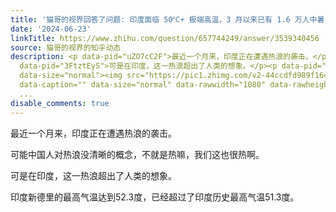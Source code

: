 ```yaml
---
title: '猫哥的视界回答了问题: 印度面临 50℃+ 极端高温，3 月以来已有 1.6 万人中暑 60 人死亡，为何印度会出现极端高温？'
date: '2024-06-23'
linkTitle: https://www.zhihu.com/question/657744249/answer/3539340456
source: 猫哥的视界的知乎动态
description: <p data-pid="uZO7cC2F">最近一个月来，印度正在遭遇热浪的袭击。</p><p data-pid="qCrzcMTc">可能中国人对热浪没清晰的概念，不就是热嘛，我们这也很热啊。</p><p
  data-pid="3FtztEyS">可是在印度，这一热浪超出了人类的想象。</p><p data-pid="OTIotMNL">印度新德里的最高气温达到52.3度，已经超过了印度历史最高气温51.3度。</p><figure
  data-size="normal"><img src="https://pic1.zhimg.com/v2-44ccdfd989f164863e697323acc1bcb4.jpg"
  data-caption="" data-size="normal" data-rawwidth="1080" data-rawheight="614" data-original-token="v2-46c41d08e0b9cf17c5c4cb
  ...
disable_comments: true
---
```

<p data-pid="uZO7cC2F">最近一个月来，印度正在遭遇热浪的袭击。</p><p data-pid="qCrzcMTc">可能中国人对热浪没清晰的概念，不就是热嘛，我们这也很热啊。</p><p data-pid="3FtztEyS">可是在印度，这一热浪超出了人类的想象。</p><p data-pid="OTIotMNL">印度新德里的最高气温达到52.3度，已经超过了印度历史最高气温51.3度。</p><figure data-size="normal"><img src="https://pic1.zhimg.com/v2-44ccdfd989f164863e697323acc1bcb4.jpg" data-caption="" data-size="normal" data-rawwidth="1080" data-rawheight="614" data-original-token="v2-46c41d08e0b9cf17c5c4cb ...